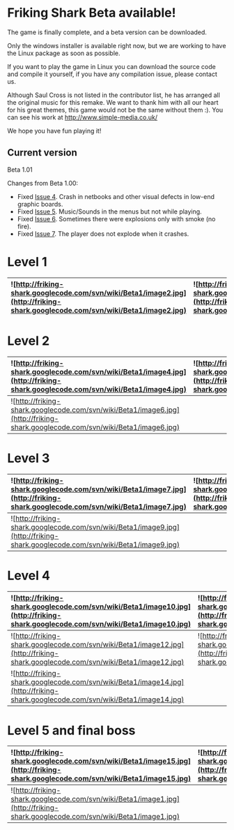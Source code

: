 # Friking Shark Beta available! #

The game is finally complete, and a beta version can be downloaded.

Only the windows installer is available right now, but we are working to have the Linux package as soon as possible.

If you want to play the game in Linux you can download the source code and compile it yourself, if you have any compilation issue, please contact us.

Although Saul Cross is not listed in the contributor list, he has arranged all the original music for this remake. We want to thank him with all our heart for his great themes, this game would not be the same without them :).
You can see his work at http://www.simple-media.co.uk/

We hope you have fun playing it!

## Current version ##

Beta 1.01

Changes from Beta 1.00:

  * Fixed [Issue 4](https://code.google.com/p/friking-shark/issues/detail?id=4). Crash in netbooks and other visual defects in low-end graphic boards.
  * Fixed [Issue 5](https://code.google.com/p/friking-shark/issues/detail?id=5). Music/Sounds in the menus but not while playing.
  * Fixed [Issue 6](https://code.google.com/p/friking-shark/issues/detail?id=6). Sometimes there were explosions only with smoke (no fire).
  * Fixed [Issue 7](https://code.google.com/p/friking-shark/issues/detail?id=7). The player does not explode when it crashes.

# Level 1 #

|![http://friking-shark.googlecode.com/svn/wiki/Beta1/image2.jpg](http://friking-shark.googlecode.com/svn/wiki/Beta1/image2.jpg)|![http://friking-shark.googlecode.com/svn/wiki/Beta1/image3.jpg](http://friking-shark.googlecode.com/svn/wiki/Beta1/image3.jpg)|
|:------------------------------------------------------------------------------------------------------------------------------|:------------------------------------------------------------------------------------------------------------------------------|

# Level 2 #

|![http://friking-shark.googlecode.com/svn/wiki/Beta1/image4.jpg](http://friking-shark.googlecode.com/svn/wiki/Beta1/image4.jpg)|![http://friking-shark.googlecode.com/svn/wiki/Beta1/image5.jpg](http://friking-shark.googlecode.com/svn/wiki/Beta1/image5.jpg)|
|:------------------------------------------------------------------------------------------------------------------------------|:------------------------------------------------------------------------------------------------------------------------------|
|![http://friking-shark.googlecode.com/svn/wiki/Beta1/image6.jpg](http://friking-shark.googlecode.com/svn/wiki/Beta1/image6.jpg)|                                                                                                                               |

# Level 3 #

|![http://friking-shark.googlecode.com/svn/wiki/Beta1/image7.jpg](http://friking-shark.googlecode.com/svn/wiki/Beta1/image7.jpg)|![http://friking-shark.googlecode.com/svn/wiki/Beta1/image8.jpg](http://friking-shark.googlecode.com/svn/wiki/Beta1/image8.jpg)|
|:------------------------------------------------------------------------------------------------------------------------------|:------------------------------------------------------------------------------------------------------------------------------|
|![http://friking-shark.googlecode.com/svn/wiki/Beta1/image9.jpg](http://friking-shark.googlecode.com/svn/wiki/Beta1/image9.jpg)|                                                                                                                               |

# Level 4 #

|![http://friking-shark.googlecode.com/svn/wiki/Beta1/image10.jpg](http://friking-shark.googlecode.com/svn/wiki/Beta1/image10.jpg)|![http://friking-shark.googlecode.com/svn/wiki/Beta1/image11.jpg](http://friking-shark.googlecode.com/svn/wiki/Beta1/image11.jpg)|
|:--------------------------------------------------------------------------------------------------------------------------------|:--------------------------------------------------------------------------------------------------------------------------------|
|![http://friking-shark.googlecode.com/svn/wiki/Beta1/image12.jpg](http://friking-shark.googlecode.com/svn/wiki/Beta1/image12.jpg)|![http://friking-shark.googlecode.com/svn/wiki/Beta1/image13.jpg](http://friking-shark.googlecode.com/svn/wiki/Beta1/image13.jpg)|
|![http://friking-shark.googlecode.com/svn/wiki/Beta1/image14.jpg](http://friking-shark.googlecode.com/svn/wiki/Beta1/image14.jpg)|                                                                                                                                 |

# Level 5 and final boss #

|![http://friking-shark.googlecode.com/svn/wiki/Beta1/image15.jpg](http://friking-shark.googlecode.com/svn/wiki/Beta1/image15.jpg)|![http://friking-shark.googlecode.com/svn/wiki/Beta1/image16.jpg](http://friking-shark.googlecode.com/svn/wiki/Beta1/image16.jpg)|
|:--------------------------------------------------------------------------------------------------------------------------------|:--------------------------------------------------------------------------------------------------------------------------------|
|![http://friking-shark.googlecode.com/svn/wiki/Beta1/image1.jpg](http://friking-shark.googlecode.com/svn/wiki/Beta1/image1.jpg)  |                                                                                                                                 |
